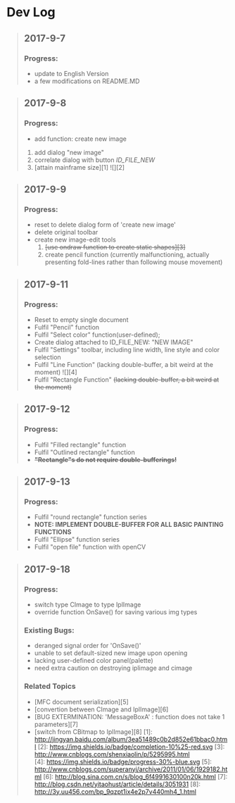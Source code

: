 ﻿# **Dev Log**

> ## 2017-9-7
> ### Progress:
> - update to English Version
> - a few modifications on README.MD

> ## 2017-9-8
> ### Progress:
> - add function: create new image
>  1. add dialog "new image"
>  2. correlate dialog with button *ID_FILE_NEW*
>  3. [attain mainframe size][1]  ![][2]

> ## 2017-9-9
> ### Progress:
> - reset to delete dialog form of 'create new image'
> - delete original toolbar
> - create new image-edit tools
>    1. ~~[use ondraw function to create static shapes][3]~~
>    2. create pencil function (currently malfunctioning, actually presenting fold-lines rather than following mouse movement)

> ## 2017-9-11
> ### Progress:
> - Reset to empty single document
> - Fulfil "Pencil" function
> - Fulfil "Select color" function(user-defined);
> - Create dialog attached to ID_FILE_NEW: "NEW IMAGE" 
> - Fulfil "Settings" toolbar, including line width, line style and color selection
> - Fulfil "Line Function" (lacking double-buffer, a bit weird at the moment)   ![][4]
> - Fulfil "Rectangle Function" ~~(lacking double-buffer, a bit weird at the moment)~~

> ## 2017-9-12
> ### Progress:
> - Fulfil "Filled rectangle" function
> - Fulfil "Outlined rectangle" function
> - ~~**"Rectangle"s do not require double-bufferings!**~~

> ## 2017-9-13
> ### Progress:
> - Fulfil "round rectangle" function series
> - **NOTE: IMPLEMENT DOUBLE-BUFFER FOR ALL BASIC PAINTING FUNCTIONS**
> - Fulfil "Ellipse" function series
> - Fulfil "open file" function with openCV

> ## 2017-9-18
> ### Progress:
> - switch type CImage to type IplImage
> - override function OnSave() for saving various img types
> ### Existing Bugs:
> - deranged signal order for 'OnSave()'
> - unable to set default-sized new image upon opening
> - lacking user-defined color panel(palette)
> - need extra caution on destroying iplimage and cimage
> ### Related Topics
> - [MFC document serialization][5]
> - [convertion between CImage and IplImage][6]
> - [BUG EXTERMINATION: 'MessageBoxA' : function does not take 1 parameters][7]
> - [switch from CBitmap to IplImage][8]
  [1]: http://jingyan.baidu.com/album/3ea51489c0b2d852e61bbac0.html
  [2]: https://img.shields.io/badge/completion-10%25-red.svg
  [3]: http://www.cnblogs.com/shenxiaolin/p/5295995.html  
  [4]: https://img.shields.io/badge/progress-30%-blue.svg
  [5]: http://www.cnblogs.com/superanyi/archive/2011/01/06/1929182.html
  [6]: http://blog.sina.com.cn/s/blog_6f4991630100n20k.html
  [7]: http://blog.csdn.net/yitaohust/article/details/3051931
  [8]: http://3y.uu456.com/bp_9qzpt1ix4e2p7v440mh4_1.html
  
  
  
